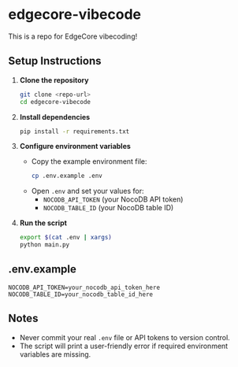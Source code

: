 # edgecore-vibecode

This is a repo for EdgeCore vibecoding!

## Setup Instructions

1. **Clone the repository**
   ```bash
   git clone <repo-url>
   cd edgecore-vibecode
   ```

2. **Install dependencies**
   ```bash
   pip install -r requirements.txt
   ```

3. **Configure environment variables**
   - Copy the example environment file:
     ```bash
     cp .env.example .env
     ```
   - Open `.env` and set your values for:
     - `NOCODB_API_TOKEN` (your NocoDB API token)
     - `NOCODB_TABLE_ID` (your NocoDB table ID)

4. **Run the script**
   ```bash
   export $(cat .env | xargs)
   python main.py
   ```

## .env.example

```
NOCODB_API_TOKEN=your_nocodb_api_token_here
NOCODB_TABLE_ID=your_nocodb_table_id_here
```

## Notes

- Never commit your real `.env` file or API tokens to version control.
- The script will print a user-friendly error if required environment variables
  are missing.
